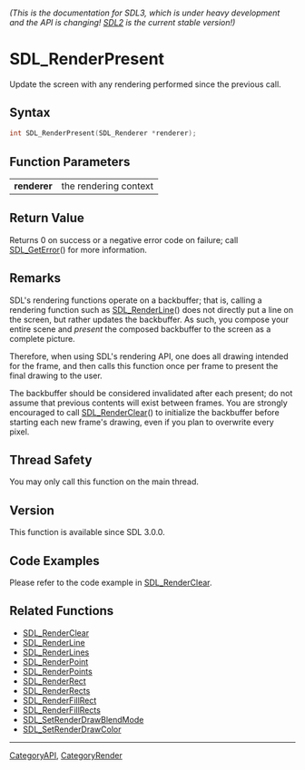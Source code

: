 ###### (This is the documentation for SDL3, which is under heavy development and the API is changing! [SDL2](https://wiki.libsdl.org/SDL2/) is the current stable version!)
# SDL_RenderPresent

Update the screen with any rendering performed since the previous call.

## Syntax

```c
int SDL_RenderPresent(SDL_Renderer *renderer);

```

## Function Parameters

|                  |                       |
| ---------------- | --------------------- |
| **renderer**     | the rendering context |

## Return Value

Returns 0 on success or a negative error code on failure; call
[SDL_GetError](SDL_GetError.md)() for more information.

## Remarks

SDL's rendering functions operate on a backbuffer; that is, calling a
rendering function such as [SDL_RenderLine](SDL_RenderLine.md)() does not
directly put a line on the screen, but rather updates the backbuffer. As
such, you compose your entire scene and *present* the composed backbuffer
to the screen as a complete picture.

Therefore, when using SDL's rendering API, one does all drawing intended
for the frame, and then calls this function once per frame to present the
final drawing to the user.

The backbuffer should be considered invalidated after each present; do not
assume that previous contents will exist between frames. You are strongly
encouraged to call [SDL_RenderClear](SDL_RenderClear.md)() to initialize the
backbuffer before starting each new frame's drawing, even if you plan to
overwrite every pixel.

## Thread Safety

You may only call this function on the main thread.

## Version

This function is available since SDL 3.0.0.

## Code Examples

Please refer to the code example in [SDL_RenderClear](SDL_RenderClear.md).

## Related Functions

* [SDL_RenderClear](SDL_RenderClear.md)
* [SDL_RenderLine](SDL_RenderLine.md)
* [SDL_RenderLines](SDL_RenderLines.md)
* [SDL_RenderPoint](SDL_RenderPoint.md)
* [SDL_RenderPoints](SDL_RenderPoints.md)
* [SDL_RenderRect](SDL_RenderRect.md)
* [SDL_RenderRects](SDL_RenderRects.md)
* [SDL_RenderFillRect](SDL_RenderFillRect.md)
* [SDL_RenderFillRects](SDL_RenderFillRects.md)
* [SDL_SetRenderDrawBlendMode](SDL_SetRenderDrawBlendMode.md)
* [SDL_SetRenderDrawColor](SDL_SetRenderDrawColor.md)

----
[CategoryAPI](CategoryAPI.md), [CategoryRender](CategoryRender.md)
